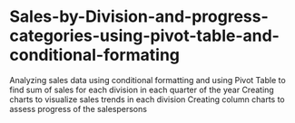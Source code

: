 # Sales-by-Division-and-progress-categories-using-pivot-table-and-conditional-formating
Analyzing sales data using conditional formatting and using Pivot Table to find sum of sales for each division in each quarter of the year
Creating charts to visualize sales trends in each division
Creating column charts to assess progress of the salespersons 
